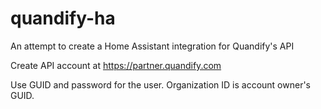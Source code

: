 # quandify-ha
An attempt to create a Home Assistant integration for Quandify's API



Create API account at https://partner.quandify.com

Use GUID and password for the user. Organization ID is account owner's GUID.
